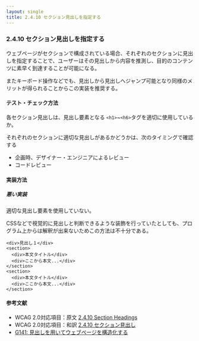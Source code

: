 ```yaml
---
layout: single
title: 2.4.10 セクション見出しを指定する
---
```


### 2.4.10 セクション見出しを指定する

ウェブページがセクションで構成されている場合、それぞれのセクションに見出しを指定することで、ユーザーはその見出しから内容を推測し、目的のコンテンツに素早く到達することが可能になる。

またキーボード操作などでも、見出しから見出しへジャンプ可能となり同様のメリットが得られることからこの実装を推奨する。

#### テスト・チェック方法

各セクション見出しは、見出し要素となる `<h1>`~`<h6>`タグを適切に使用しているか。

それぞれのセクションに適切な見出しがあるかどうかは、次のタイミングで確認する

- 企画時、デザイナー・エンジニアによるレビュー
- コードレビュー

#### 実装方法

##### 悪い実装

適切な見出し要素を使用していない。

CSSなどで視覚的に見出しと判断できるような装飾を行っていたとしても、プログラム上からは解釈が出来ないためこの方法は不十分である。

```
<div>見出し１</div>
<section>
  <div>本文タイトル</div>
  <div>ここから本文...</div>
</section>
<section>
  <div>本文タイトル</div>
  <div>ここから本文...</div>
</section>
```

#### 参考文献
- WCAG 2.0対応項目：原文 [2.4.10 Section Headings](https://www.w3.org/TR/UNDERSTANDING-WCAG20/navigation-mechanisms-headings.html)
- WCAG 2.0対応項目：和訳 [2.4.10 セクション見出し](https://waic.jp/docs/UNDERSTANDING-WCAG20/navigation-mechanisms-headings.html)
- [G141: 見出しを用いてウェブページを構造化する](https://waic.jp/docs/WCAG-TECHS/G141.html)
